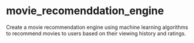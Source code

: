 # movie_recomenddation_engine
Create a movie recommendation engine using machine learning algorithms to recommend movies to users based on their viewing history and ratings. 
